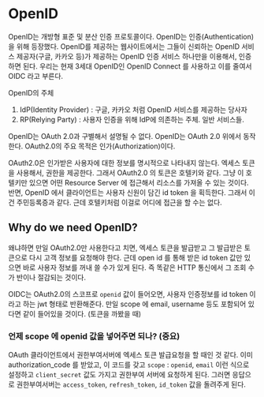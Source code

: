 # OpenID

OpenID는 개방형 표준 및 분산 인증 프로토콜이다. OpenID는 인증(Authentication)을 위해 등장했다.
OpenID를 제공하는 웹사이트에서는 그들이 신뢰하는 OpenID 서비스 제공자(구글, 카카오 등)가 제공하는 OpenID 인증 서비스 하나만을 이용해서, 인증하면 된다.
우리는 현재 3세대 OpenID인 OpenID Connect 를 사용하고 이를 줄여서 OIDC 라고 부른다.

OpenID의 주체
1. IdP(Identity Provider) : 구글, 카카오 처럼 OpenID 서비스를 제공하는 당사자
2. RP(Relying Party) : 사용자 인증을 위해 IdP에 의존하는 주체. 일반 서비스들.

OpenID는 OAuth 2.0과 구별해서 설명될 수 없다. OpenID는 OAuth 2.0 위에서 동작한다.
OAuth2.0의 주요 목적은 인가(Authorization)이다. 

OAuth2.0은 인가받은 사용자에 대한 정보를 명시적으로 나타내지 않는다. 엑세스 토큰을 사용해서, 권한을 제공한다. 그래서 OAuth2.0 의 토큰은 호텔키와 같다.
그냥 이 호텔키만 있으면 어떤 Resource Server 에 접근해서 리소스를 가져올 수 있는 것이다.
반면, OpenID 에서 클라이언트는 사용자 신원이 담긴 id token 을 획득한다. 
그래서 이건 주민등록증과 같다. 근데 호텔키처럼 이걸로 어디에 접근을 할 수는 없다.

## Why do we need OpenID?
왜냐하면 만일 OAuth2.0만 사용한다고 치면, 엑세스 토큰을 발급받고 그 발급받은 토큰으로 다시 고객 정보를 요청해야 한다. 근데 open id 를 통해 받은 id token
값만 있으면 바로 사용자 정보를 꺼내 쓸 수가 있게 된다. 즉 똑같은 HTTP 통신에서 그 조회 수가 반이나 절감되는 것이다.

OIDC는 OAuth2.0의 스코프로 `openid` 값이 들어오면, 사용자 인증정보를 id token 이라고 하는 jwt 형태로 반환해준다. 만일 scope 에 email, username
등도 포함되어 있다면 같이 들어있을 것이다. (토큰을 까봤을 때)

### 언제 scope 에 openid 값을 넣어주면 되나? (중요)
OAuth 클라이언트에서 권한부여서버에 엑세스 토큰 발급요청을 할 때인 것 같다.
이미 authorization_code 를 받았고, 이 코드를 갖고 `scope` : `openid`, `email` 이런 식으로 설정하고 `client_secret`
값도 가지고 권한부여 서버에 요청하게 된다. 그러면 응답으로 권한부여서버는 `access_token`, `refresh_token`, `id_token` 값을
돌려주게 된다.